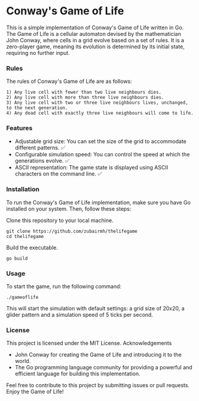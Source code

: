 # Conway's Game of Life

This is a simple implementation of Conway's Game of Life written in Go. The Game of Life is a cellular automaton devised by the mathematician John Conway, where cells in a grid evolve based on a set of rules. It is a zero-player game, meaning its evolution is determined by its initial state, requiring no further input.

### Rules

The rules of Conway's Game of Life are as follows:

	1) Any live cell with fewer than two live neighbours dies.
	2) Any live cell with more than three live neighbours dies.
	3) Any live cell with two or three live neighbours lives, unchanged, to the next generation.
	4) Any dead cell with exactly three live neighbours will come to life.


### Features

  -  Adjustable grid size: You can set the size of the grid to accommodate different patterns. ✅
  -  Configurable simulation speed: You can control the speed at which the generations evolve. ✅
  -  ASCII representation: The game state is displayed using ASCII characters on the command line. ✅

### Installation

To run the Conway's Game of Life implementation, make sure you have Go installed on your system. Then, follow these steps:

Clone this repository to your local machine.

    git clone https://github.com/zubairmh/thelifegame
    cd thelifegame

Build the executable.

`go build`

### Usage

To start the game, run the following command:

`./gameoflife`

This will start the simulation with default settings: a grid size of 20x20, a glider pattern and a simulation speed of 5 ticks per second.

### License

This project is licensed under the MIT License.
Acknowledgements

- John Conway for creating the Game of Life and introducing it to the world.
- The Go programming language community for providing a powerful and efficient language for building this implementation.

Feel free to contribute to this project by submitting issues or pull requests. Enjoy the Game of Life!
